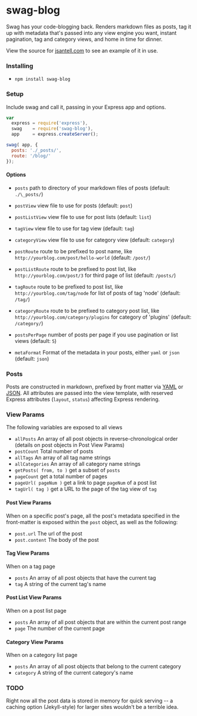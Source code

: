 swag-blog
======

Swag has your code-blogging back. Renders markdown files as posts, tag it up with metadata that's passed into any view engine you want, instant pagination, tag and category views, and home in time for dinner.

View the source for [jsantell.com](https://github.com/jsantell/jsantell.com) to see an example of it in use.

### Installing

* `npm install swag-blog`

### Setup

Include swag and call it, passing in your Express app and options.
```javascript
var
  express = require('express'),
  swag    = require('swag-blog'),
  app     = express.createServer();

swag( app, {
  posts: './_posts/',
  route: '/blog/'
});
```

#### Options

* `posts` path to directory of your markdown files of posts (default: `./\_posts/`)

* `postView` view file to use for posts (default: `post`)
* `postListView` view file to use for post lists (default: `list`)
* `tagView` view file to use for tag view (default: `tag`)
* `categoryView` view file to use for category view (default: `category`)

* `postRoute` route to be prefixed to post name, like `http://yourblog.com/post/hello-world` (default: `/post/`)
* `postListRoute` route to be prefixed to post list, like `http://yourblog.com/post/3` for third page of list (default: `/posts/`)
* `tagRoute` route to be prefixed to post list, like `http://yourblog.com/tag/node` for list of posts of tag 'node' (default: `/tag/`)
* `categoryRoute` route to be prefixed to category post list, like `http://yourblog.com/category/plugins` for category of 'plugins' (default: `/category/`)

* `postsPerPage` number of posts per page if you use pagination or list views (default: `5`)
* `metaFormat` Format of the metadata in your posts, either `yaml` or `json` (default: `json`)

### Posts

Posts are constructed in markdown, prefixed by front matter via [YAML](https://github.com/mojombo/jekyll/wiki/YAML-Front-Matter) or [JSON](https://github.com/jsantell/node-json-front-matter). All attributes are passed into the view template, with reserved Express attributes (`layout`, `status`) affecting Express rendering.

### View Params

The following variables are exposed to all views

* `allPosts` An array of all post objects in reverse-chronological order (details on post objects in Post View Params)
* `postCount` Total number of posts
* `allTags` An array of all tag name strings
* `allCategories` An array of all category name strings
* `getPosts( from, to )` get a subset of `posts`
* `pageCount` get a total number of pages
* `pageUrl( pageNum )` get a link to page `pageNum` of a post list
* `tagUrl( tag )` get a URL to the page of the tag view of `tag`

#### Post View Params

When on a specific post's page, all the post's metadata specified in the front-matter is exposed within the `post` object, as well as the following:

* `post.url` The url of the post
* `post.content` The body of the post

#### Tag View Params

When on a tag page
* `posts` An array of all post objects that have the current tag
* `tag` A string of the current tag's name

#### Post List View Params

When on a post list page 
* `posts` An array of all post objects that are within the current post range
* `page` The number of the current page

#### Category View Params

When on a category list page
* `posts` An array of all post objects that belong to the current category
* `category` A string of the current category's name

### TODO

Right now all the post data is stored in memory for quick serving -- a caching option (Jekyll-style) for larger sites wouldn't be a terrible idea.
